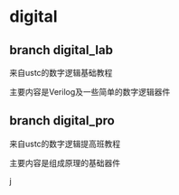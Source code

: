 # digital

## branch digital_lab
来自ustc的数字逻辑基础教程

主要内容是Verilog及一些简单的数字逻辑器件

## branch digital_pro
来自ustc的数字逻辑提高班教程

主要内容是组成原理的基础器件

j
